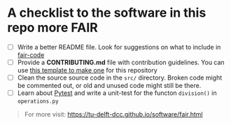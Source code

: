 # A checklist to the software in this repo more FAIR

- [ ] Write a better README file. Look for suggestions on what to include in [fair-code](https://github.com/manuGil/fair-code)
- [ ] Provide  a **CONTRIBUTING.md** file with contribution guidelines. You can use [this template to make one](https://github.com/manuGil/fair-code/blob/main/CONTRIBUTING.md) for this repository
- [ ] Clean the source source code in the `src/` directory. Broken code might be commented out, or old and unused code might still be there.
- [ ] Learn about [Pytest](https://docs.pytest.org/en/stable/getting-started.html)  and write a unit-test for the functon `division()` in `operations.py`

> For more visit: https://tu-delft-dcc.github.io/software/fair.html
